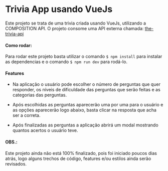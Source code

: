 # Trivia App usando VueJs
Este projeto se trata de uma trivia criada usando VueJs, utilizando a COMPOSITION API. O projeto consome uma API externa chamada: [the-trivia-api](https://the-trivia-api.com/)

#### Como rodar:
Para rodar este projeto basta utilizar o comando `$ npm install` para instalar as dependencias e o comando `$ npm run dev` para rodá-lo.

#### Features
* Na aplicação o usuário pode escolher o número de perguntas que quer responder, os níveis de dificuldade das perguntas que serão feitas e as categorias das perguntas.

* Após escolhidas as perguntas aparecerão uma por uma para o usuário e as opções aparecerão logo abaixo, basta clicar na resposta que acha ser a correta.

* Após finalizadas as perguntas a aplicação abrirá um modal mostrando quantos acertos o usuário teve.

#### OBS.: 
Este projeto ainda não está 100% finalizado, pois foi iniciado poucos dias atrás, logo alguns trechos de código, features e/ou estilos ainda serão revisados.

